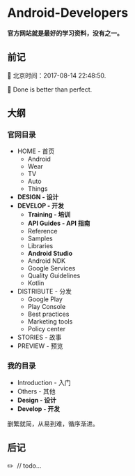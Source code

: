 # Android-Developers

**官方网站就是最好的学习资料，没有之一。**

## 前记

:crescent_moon: 北京时间：2017-08-14 22:48:50.

:punch: Done is better than perfect. 

## 大纲

### 官网目录

- HOME - 首页
  - Android
  - Wear
  - TV
  - Auto
  - Things
- **DESIGN - 设计**
- **DEVELOP - 开发**
  - **Training - 培训**
  - **API Guides - API 指南**
  - Reference
  - Samples
  - Libraries
  - **Android Studio**
  - Android NDK
  - Google Services
  - Quality Guidelines
  - Kotlin
- DISTRIBUTE - 分发
  - Google Play
  - Play Console
  - Best practices
  - Marketing tools
  - Policy center
- STORIES - 故事
- PREVIEW - 预览

### 我的目录

- Introduction - 入门
- Others - 其他
- **Design - 设计**
- **Develop - 开发**

删繁就简，从易到难，循序渐进。

## 后记

:pencil2: ​ // todo...